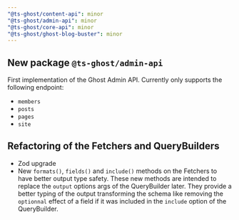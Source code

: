 ```yaml
---
"@ts-ghost/content-api": minor
"@ts-ghost/admin-api": minor
"@ts-ghost/core-api": minor
"@ts-ghost/ghost-blog-buster": minor
---
```

## New package `@ts-ghost/admin-api`

First implementation of the Ghost Admin API. Currently only supports the following endpoint:
- `members`
- `posts`
- `pages`
- `site`

## Refactoring of the Fetchers and QueryBuilders

- Zod upgrade
- New `formats()`, `fields()` and `include()` methods on the Fetchers to have better output type safety. These new methods are intended to replace the `output` options args of the QueryBuilder later. They provide a better typing of the output transforming the schema like removing the `optionnal` effect of a field if it was included in the `include` option of the QueryBuilder.